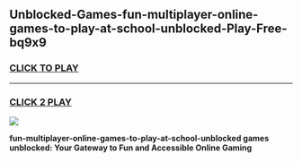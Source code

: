
## Unblocked-Games-fun-multiplayer-online-games-to-play-at-school-unblocked-Play-Free-bq9x9
<h3>
<a href="https://premium76.site?title=fun-multiplayer-online-games-to-play-at-school-unblocked&ref=22A">CLICK TO PLAY</a></h3>
<hr>

<h3>
<a href="https://premium76.site?title=fun-multiplayer-online-games-to-play-at-school-unblocked&ref=22A">CLICK 2 PLAY</a>
  
</h3>

<a href="https://premium76.site?title=fun-multiplayer-online-games-to-play-at-school-unblocked&ref=22A"><img src="https://clearcache.store/games.png"></a>


**fun-multiplayer-online-games-to-play-at-school-unblocked games unblocked: Your Gateway to Fun and Accessible Online Gaming**
